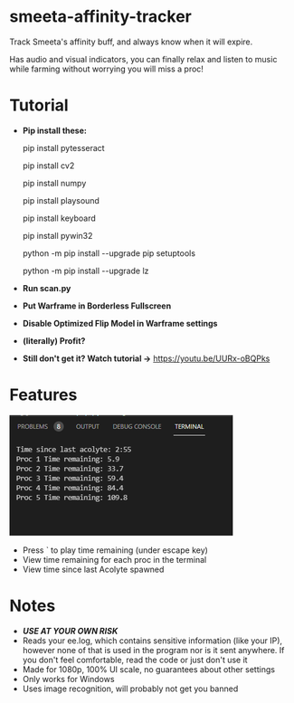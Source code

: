 # smeeta-affinity-tracker
Track Smeeta's affinity buff, and always know when it will expire.

Has audio and visual indicators, you can finally relax and listen to music while farming without worrying you will miss a proc!

# Tutorial
- **Pip install these:**

  pip install pytesseract

  pip install cv2

  pip install numpy

  pip install playsound

  pip install keyboard

  pip install pywin32

  python -m pip install --upgrade pip setuptools

  python -m pip install --upgrade lz

- **Run scan.py**
- **Put Warframe in Borderless Fullscreen**
- **Disable Optimized Flip Model in Warframe settings**
- **(literally) Profit?**
- **Still don't get it? Watch tutorial ->** https://youtu.be/UURx-oBQPks

# Features
![](Pictures/example1.png)
- Press ` to play time remaining (under escape key)
- View time remaining for each proc in the terminal
- View time since last Acolyte spawned

# Notes

- ***USE AT YOUR OWN RISK***
- Reads your ee.log, which contains sensitive information (like your IP), however none of that is used in the program nor is it sent anywhere. If you don't feel comfortable, read the code or just don't use it
- Made for 1080p, 100% UI scale, no guarantees about other settings
- Only works for Windows
- Uses image recognition, will probably not get you banned
